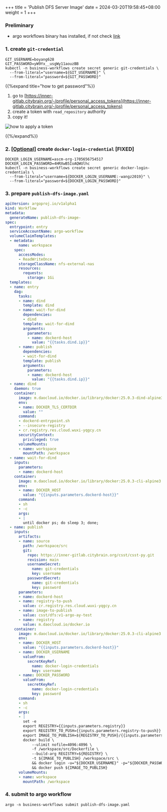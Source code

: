 +++
title = 'Publish DFS Server Image'
date = 2024-03-20T19:58:45+08:00
weight = 1
+++

### Preliminary
- argo workflows binary has installed, if not check [link](kubernetes/argo/argo-workflow/argoworkflow/index.html)

### 1. create `git-credential`
```shell
GIT_USERNAME=boyang628
GIT_PASSWORD=yW9Yx__usgWy11aouzBB
kubectl -n business-workflows create secret generic git-credentials \
  --from-literal="username=${GIT_USERNAME}" \
  --from-literal="password=${GIT_PASSWORD}"
```
{{%expand title="how to get password"%}}
1. go to [https://inner-gitlab.citybrain.org/-/profile/personal_access_tokens](https://inner-gitlab.citybrain.org/-/profile/personal_access_tokens)
2. create a token with `read_repository` authority
3. copy it!

![how to apply a token](../../asset/git-token.png)

{{%/expand%}}

### 2. [[Optional]]() create `docker-login-credential` [FIXED]
```shell
DOCKER_LOGIN_USERNAME=ascm-org-1705656754517
DOCKER_LOGIN_PASSWORD=4HRXwB5IoAQWUlhc
kubectl -n business-workflows create secret generic docker-login-credentials \
  --from-literal="username=${DOCKER_LOGIN_USERNAME:-wangz2019}" \
  --from-literal="password=${DOCKER_LOGIN_PASSWORD}"
```

### 3. prepare `publish-dfs-image.yaml`
```yaml
apiVersion: argoproj.io/v1alpha1
kind: Workflow
metadata:
  generateName: publish-dfs-image-
spec:
  entrypoint: entry
  serviceAccountName: argo-workflow
  volumeClaimTemplates:
  - metadata:
      name: workspace
    spec:
      accessModes:
      - ReadWriteOnce
      storageClassName: nfs-external-nas
      resources:
        requests:
          storage: 1Gi
  templates:
  - name: entry
    dag:
      tasks:
      - name: dind
        template: dind
      - name: wait-for-dind
        dependencies:
        - dind
        template: wait-for-dind
        arguments:
          parameters:
          - name: dockerd-host
            value: "{{tasks.dind.ip}}"
      - name: publish
        dependencies:
        - wait-for-dind
        template: publish
        arguments:
          parameters:
          - name: dockerd-host
            value: "{{tasks.dind.ip}}"
  - name: dind
    daemon: true
    container:
      image: m.daocloud.io/docker.io/library/docker:25.0.3-dind-alpine3.19
      env:
      - name: DOCKER_TLS_CERTDIR
        value: ""
      command:
      - dockerd-entrypoint.sh
      - --insecure-registry
      - cr.registry.res.cloud.wuxi-yqgcy.cn
      securityContext:
        privileged: true
      volumeMounts:
      - name: workspace
        mountPath: /workspace
  - name: wait-for-dind
    inputs:
      parameters:
      - name: dockerd-host
    container:
      image: m.daocloud.io/docker.io/library/docker:25.0.3-cli-alpine3.19
      env:
      - name: DOCKER_HOST
        value: "{{inputs.parameters.dockerd-host}}"
      command:
      - sh
      - -c
      args:
      - |
        until docker ps; do sleep 3; done;
  - name: publish
    inputs:
      artifacts:
      - name: source
        path: /workspace/src
        git:
          repo: https://inner-gitlab.citybrain.org/csst/csst-py.git
          revision: main
          usernameSecret:
            name: git-credentials
            key: username
          passwordSecret:
            name: git-credentials
            key: password
      parameters:
      - name: dockerd-host
      - name: registry-to-push
        value: cr.registry.res.cloud.wuxi-yqgcy.cn
      - name: image-to-publish
        value: csst/dfs:v1-argo-ay-test
      - name: registry
        value: m.daocloud.io/docker.io
    container:
      image: m.daocloud.io/docker.io/library/docker:25.0.3-cli-alpine3.19
      env:
      - name: DOCKER_HOST
        value: "{{inputs.parameters.dockerd-host}}"
      - name: DOCKER_USERNAME
        valueFrom:
          secretKeyRef:
            name: docker-login-credentials
            key: username
      - name: DOCKER_PASSWORD
        valueFrom:
          secretKeyRef:
            name: docker-login-credentials
            key: password
      command:
      - sh
      - -c
      args:
      - |
        set -e
        export REGISTRY={{inputs.parameters.registry}}
        export REGISTRY_TO_PUSH={{inputs.parameters.registry-to-push}}
        export IMAGE_TO_PUBLISH=${REGISTRY_TO_PUSH}/{{inputs.parameters.image-to-publish}}
        docker build \
            --ulimit nofile=4096:4096 \
            -f /workspace/src/Dockerfile \
            --build-arg REGISTRY=${REGISTRY} \
            -t ${IMAGE_TO_PUBLISH} /workspace/src \
            && docker login -u="${DOCKER_USERNAME}" -p="${DOCKER_PASSWORD}" ${REGISTRY_TO_PUSH} \
            && docker push ${IMAGE_TO_PUBLISH}
      volumeMounts:
      - name: workspace
        mountPath: /workspace
```


### 4. submit to argo workflow
```shell
argo -n business-workflows submit publish-dfs-image.yaml
```